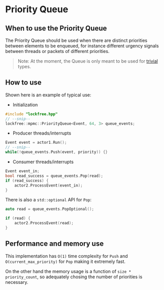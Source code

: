 # Priority Queue

## When to use the Priority Queue
The Priority Queue should be used when there are distinct priorities between elements to be enqueued, for instance different urgency signals between threads or packets of different priorities.

> Note: At the moment, the Queue is only meant to be used for [trivial](https://en.cppreference.com/w/cpp/language/classes#Trivial_class) types.

## How to use
Shown here is an example of typical use:
* Initialization
```cpp
#include "lockfree.hpp"
// --snip--
lockfree::mpmc::PriorityQueue<Event, 64, 3> queue_events;
```

* Producer threads/interrupts
```cpp
Event event = actor1.Run();
// --snip--
while(!queue_events.Push(event, priority)) {}
```

* Consumer threads/interrupts
```cpp
Event event_in;
bool read_success = queue_events.Pop(read);
if (read_success) {
    actor2.ProcessEvent(event_in);
}
```

There is also a `std::optional` API for `Pop`:
```c
auto read = queue_events.PopOptional();

if (read) {
    actor2.ProcessEvent(read);
}
```

## Performance and memory use

This implementation has `O(1)` time complexity for `Push` and `O(current_max_priority)` for `Pop` making it extremely fast.

On the other hand the memory usage is a function of `size * priority_count`, so adequately chosing the number of priorities is necessary.
